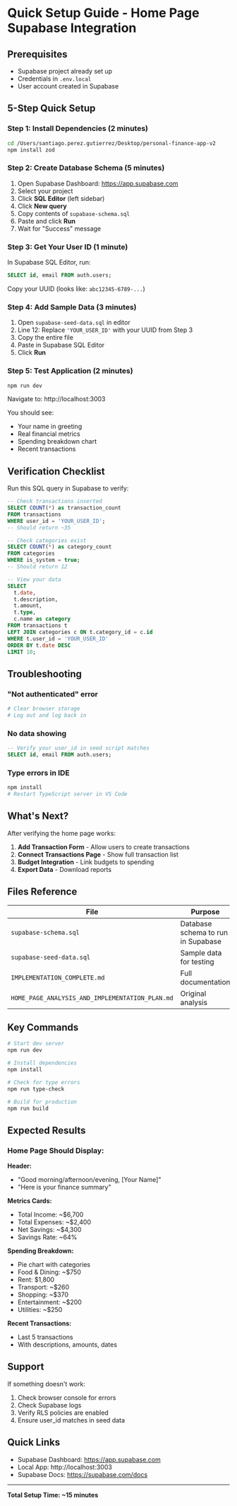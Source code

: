 # Quick Setup Guide - Home Page Supabase Integration

## Prerequisites
- Supabase project already set up
- Credentials in `.env.local`
- User account created in Supabase

## 5-Step Quick Setup

### Step 1: Install Dependencies (2 minutes)

```bash
cd /Users/santiago.perez.gutierrez/Desktop/personal-finance-app-v2
npm install zod
```

### Step 2: Create Database Schema (5 minutes)

1. Open Supabase Dashboard: https://app.supabase.com
2. Select your project
3. Click **SQL Editor** (left sidebar)
4. Click **New query**
5. Copy contents of `supabase-schema.sql`
6. Paste and click **Run**
7. Wait for "Success" message

### Step 3: Get Your User ID (1 minute)

In Supabase SQL Editor, run:
```sql
SELECT id, email FROM auth.users;
```

Copy your UUID (looks like: `abc12345-6789-...`)

### Step 4: Add Sample Data (3 minutes)

1. Open `supabase-seed-data.sql` in editor
2. Line 12: Replace `'YOUR_USER_ID'` with your UUID from Step 3
3. Copy the entire file
4. Paste in Supabase SQL Editor
5. Click **Run**

### Step 5: Test Application (2 minutes)

```bash
npm run dev
```

Navigate to: http://localhost:3003

You should see:
- Your name in greeting
- Real financial metrics
- Spending breakdown chart
- Recent transactions

## Verification Checklist

Run this SQL query in Supabase to verify:

```sql
-- Check transactions inserted
SELECT COUNT(*) as transaction_count
FROM transactions
WHERE user_id = 'YOUR_USER_ID';
-- Should return ~35

-- Check categories exist
SELECT COUNT(*) as category_count
FROM categories
WHERE is_system = true;
-- Should return 12

-- View your data
SELECT
  t.date,
  t.description,
  t.amount,
  t.type,
  c.name as category
FROM transactions t
LEFT JOIN categories c ON t.category_id = c.id
WHERE t.user_id = 'YOUR_USER_ID'
ORDER BY t.date DESC
LIMIT 10;
```

## Troubleshooting

### "Not authenticated" error
```bash
# Clear browser storage
# Log out and log back in
```

### No data showing
```sql
-- Verify your user_id in seed script matches
SELECT id, email FROM auth.users;
```

### Type errors in IDE
```bash
npm install
# Restart TypeScript server in VS Code
```

## What's Next?

After verifying the home page works:

1. **Add Transaction Form** - Allow users to create transactions
2. **Connect Transactions Page** - Show full transaction list
3. **Budget Integration** - Link budgets to spending
4. **Export Data** - Download reports

## Files Reference

| File | Purpose |
|------|---------|
| `supabase-schema.sql` | Database schema to run in Supabase |
| `supabase-seed-data.sql` | Sample data for testing |
| `IMPLEMENTATION_COMPLETE.md` | Full documentation |
| `HOME_PAGE_ANALYSIS_AND_IMPLEMENTATION_PLAN.md` | Original analysis |

## Key Commands

```bash
# Start dev server
npm run dev

# Install dependencies
npm install

# Check for type errors
npm run type-check

# Build for production
npm run build
```

## Expected Results

### Home Page Should Display:

**Header:**
- "Good morning/afternoon/evening, [Your Name]"
- "Here is your finance summary"

**Metrics Cards:**
- Total Income: ~$6,700
- Total Expenses: ~$2,400
- Net Savings: ~$4,300
- Savings Rate: ~64%

**Spending Breakdown:**
- Pie chart with categories
- Food & Dining: ~$750
- Rent: $1,800
- Transport: ~$260
- Shopping: ~$370
- Entertainment: ~$200
- Utilities: ~$250

**Recent Transactions:**
- Last 5 transactions
- With descriptions, amounts, dates

## Support

If something doesn't work:
1. Check browser console for errors
2. Check Supabase logs
3. Verify RLS policies are enabled
4. Ensure user_id matches in seed data

## Quick Links

- Supabase Dashboard: https://app.supabase.com
- Local App: http://localhost:3003
- Supabase Docs: https://supabase.com/docs

---

**Total Setup Time: ~15 minutes**
